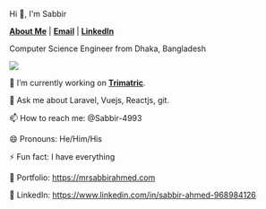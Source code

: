 Hi 👋, I'm Sabbir

[**About Me**](https://www.mrsabbirahmed.com) | [**Email**](mailto:sabbir5795@gmail.com) | [**LinkedIn**](https://www.linkedin.com/in/sabbir-ahmed-968984126)

Computer Science Engineer from Dhaka, Bangladesh

![](https://komarev.com/ghpvc/?username=Sabbir-4993&label=PROFILE+VIEWS)


🔭 I’m currently working on [**Trimatric**](https://trimatric.com).

💬 Ask me about Laravel, Vuejs, Reactjs, git.

📫 How to reach me: @Sabbir-4993

😄 Pronouns: He/Him/His

⚡ Fun fact: I have everything 

🎨 Portfolio: https://mrsabbirahmed.com

💼 LinkedIn: https://www.linkedin.com/in/sabbir-ahmed-968984126

